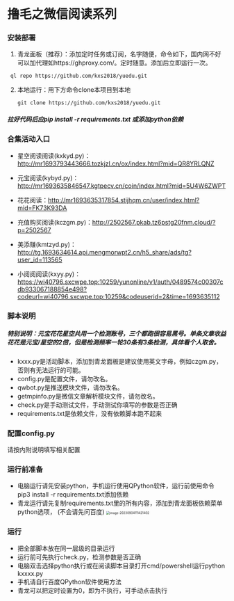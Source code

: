 # 撸毛之微信阅读系列
### 安装部署
1. 青龙面板（推荐）：添加定时任务或订阅，名字随便，命令如下，国内网不好可以加代理如https://ghproxy.com/。定时随意。添加后立即运行一次。
```
 ql repo https://github.com/kxs2018/yuedu.git
```

2. 本地运行：用下方命令clone本项目到本地
   ```
   git clone https://github.com/kxs2018/yuedu.git
   ```
   
##### 拉好代码后应pip install -r requirements.txt 或添加python依赖

### 合集活动入口

- 星空阅读阅读(kxkyd.py)：http://mr1693793443666.tozkjzl.cn/ox/index.html?mid=QR8YRLQNZ


- 元宝阅读(kybyd.py)：http://mr1693635846547.kgtpecv.cn/coin/index.html?mid=5U4W6ZWPT


- 花花阅读：http://mr1693635317854.stijhqm.cn/user/index.html?mid=FK73K93DA


- 充值购买阅读(kczgm.py)：http://2502567.pkab.tz6pstg20fnm.cloud/?p=2502567


- 美添赚(kmtzyd.py)：http://tg.1693634614.api.mengmorwpt2.cn/h5_share/ads/tg?user_id=113565


- 小阅阅阅读(kxyy.py)：https://wi40796.sxcwpe.top:10259/yunonline/v1/auth/0489574c00307cdb933067188854e498?codeurl=wi40796.sxcwpe.top:10259&codeuserid=2&time=1693635112

### 脚本说明
##### 特别说明：元宝花花星空共用一个检测账号，三个都跑很容易黑号。单条文章收益花花是元宝/星空的2倍，但是检测频率一轮30条有3条检测，具体看个人取舍。
- kxxx.py是活动脚本，添加到青龙面板是建议使用英文字母，例如czgm.py，否则有无法运行的可能。
- config.py是配置文件，请勿改名。
- qwbot.py是推送模块文件，请勿改名。
- getmpinfo.py是微信文章解析模块文件，请勿改名。
- check.py是手动测试文件，手动测试你填写的参数是否正确
- requirements.txt是依赖文件，没有依赖脚本跑不起来

### 配置config.py

   请按内附说明填写相关配置

### 运行前准备

- 电脑运行请先安装python，手机运行使用QPython软件，运行前使用命令pip3 install -r requirements.txt添加依赖
- 青龙运行请先复制requirements.txt里的所有内容，添加到青龙面板依赖菜单python选项，
  (不会请先问百度)
  <img src="https://i.ibb.co/YkvPSfw/11-14-22-1a2c3190414bbb47831b867cdc7974e8-508d11540.png" alt="image-20230904111421402" style="zoom:50%;" />

### 运行

- 把全部脚本放在同一层级的目录运行
- 运行前可先执行check.py，检测参数是否正确
- 电脑双击选择python执行或在阅读脚本目录打开cmd/powershell运行python kxxxx.py
- 手机请自行百度QPython软件使用方法
- 青龙可以把定时设置为0，即为不执行，可手动点击执行

